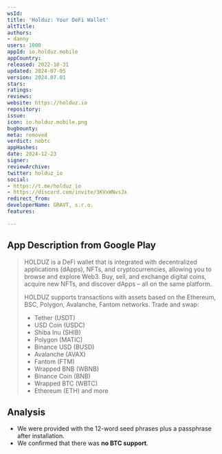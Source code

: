 ```yaml
---
wsId: 
title: 'Holduz: Your DeFi Wallet'
altTitle: 
authors:
- danny
users: 1000
appId: io.holduz.mobile
appCountry: 
released: 2022-10-31
updated: 2024-07-05
version: 2024.07.01
stars: 
ratings: 
reviews: 
website: https://holduz.io
repository: 
issue: 
icon: io.holduz.mobile.png
bugbounty: 
meta: removed
verdict: nobtc
appHashes: 
date: 2024-12-23
signer: 
reviewArchive: 
twitter: holduz_io
social:
- https://t.me/holduz_io
- https://discord.com/invite/3KVxWNvsJx
redirect_from: 
developerName: GRAVT, s.r.o.
features: 

---
```


## App Description from Google Play

> HOLDUZ is a DeFi wallet that is integrated with decentralized applications (dApps), NFTs, and cryptocurrencies, allowing you to browse and explore Web3. Buy, sell, and exchange digital coins, acquire new NFTs, and discover dApps – all on the same platform.
>
> HOLDUZ supports transactions with assets based on the Ethereum, BSC, Polygon, Avalanche, Fantom networks. Trade and swap:
>
> - Tether (USDT)
> - USD Coin (USDC)
> - Shiba Inu (SHIB)
> - Polygon (MATIC)
> - Binance USD (BUSD)
> - Avalanche (AVAX)
> - Fantom (FTM)
> - Wrapped BNB (WBNB)
> - Binance Coin (BNB)
> - Wrapped BTC (WBTC)
> - Ethereum (ETH) and more

## Analysis 

- We were provided with the 12-word seed phrases plus a passphrase after installation.
- We confirmed that there was **no BTC support**.